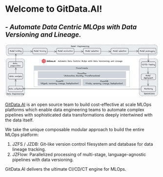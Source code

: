 # Welcome to GitData.AI!
## _- Automate Data Centric MLOps with Data Versioning and Lineage._

![GitData.AI Architecture](./profile/gitdataai-architecture.png)

[GitData.AI](https://gitdata.ai) is an open source team to build cost-effective at scale MLOps platforms which enable data engineering teams to automate complex pipelines with sophisticated data transformations deeply intertwined with the data itself. 

We take the unique composable modular approach to build the entire MLOps platform: 
1. JZFS / JZDB: Git-like version control filesystem and database for data lineage tracking. 
2. JZFlow: Parallelized processing of multi-stage, language-agnostic pipelines with data versioning.

GitData.AI delivers the ultimate CI/CD/CT engine for MLOps.
